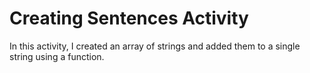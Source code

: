 # Creating Sentences Activity
In this activity, I created an array of strings and added them to a single string using a function.